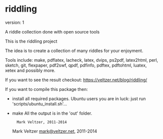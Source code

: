 riddling
========

version: 1

A riddle collection done with open source tools

This is the riddling project

The idea is to create a collection of many riddles for your enjoyment.

Tools include: make, pdflatex, lacheck, latex, dvips, ps2pdf, latex2html, perl, sketch, git,
        flexpaper, pdf2swf, qpdf, pdfinfo, pdftex, pdftohtml, luatex, xetex and possibly more.

If you want to see the result checkout:
https://veltzer.net/blog/riddling/

If you want to compile this package then:
- install all required packages.
        Ubuntu users you are in luck: just run 'scripts/ubuntu_install.sh'...
- make
All the output is in the 'out' folder.

        Mark Veltzer, 2011-2014


	Mark Veltzer <mark@veltzer.net>, 2011-2014

